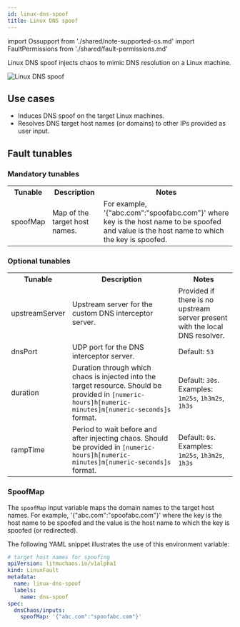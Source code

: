 ```yaml
---
id: linux-dns-spoof
title: Linux DNS spoof
---
```


import Ossupport from './shared/note-supported-os.md'
import FaultPermissions from './shared/fault-permissions.md'


Linux DNS spoof injects chaos to mimic DNS resolution on a Linux machine.

![Linux DNS spoof](./static/images/linux-dns-spoof.png)

## Use cases

- Induces DNS spoof on the target Linux machines.
- Resolves DNS target host names (or domains) to other IPs provided as user input.

<Ossupport />

<FaultPermissions />

## Fault tunables
<h3>Mandatory tunables</h3>
<table>
  <tr>
    <th> Tunable </th>
    <th> Description </th>
    <th> Notes </th>
  </tr>
  <tr>
    <td> spoofMap </td>
    <td> Map of the target host names. </td>
    <td> For example, '&#123;"abc.com":"spoofabc.com"&#125;' where key is the host name to be spoofed and value is the host name to which the key is spoofed. </td>
  </tr>
</table>
<h3>Optional tunables</h3>
<table>
  <tr>
    <th> Tunable </th>
    <th> Description </th>
    <th> Notes </th>
  </tr>
  <tr>
    <td> upstreamServer </td>
    <td> Upstream server for the custom DNS interceptor server. </td>
    <td> Provided if there is no upstream server present with the local DNS resolver. </td>
  </tr>
  <tr>
    <td> dnsPort </td>
    <td> UDP port for the DNS interceptor server. </td>
    <td> Default: <code>53</code> </td>
  </tr>
  <tr>
    <td> duration </td>
    <td> Duration through which chaos is injected into the target resource. Should be provided in <code>[numeric-hours]h[numeric-minutes]m[numeric-seconds]s</code> format. </td>
    <td> Default: <code>30s</code>. Examples: <code>1m25s</code>, <code>1h3m2s</code>, <code>1h3s</code> </td>
  </tr>
  <tr>
    <td> rampTime </td>
    <td> Period to wait before and after injecting chaos. Should be provided in <code>[numeric-hours]h[numeric-minutes]m[numeric-seconds]s</code> format. </td>
    <td> Default: <code>0s</code>. Examples: <code>1m25s</code>, <code>1h3m2s</code>, <code>1h3s</code> </td>
  </tr>
</table>

### SpoofMap

The `spoofMap` input variable maps the domain names to the target host names. For example, '{"abc.com":"spoofabc.com"}' where the key is the host name to be spoofed and the value is the host name to which the key is spoofed (or redirected).

The following YAML snippet illustrates the use of this environment variable:

[embedmd]:# (./static/manifests/linux-dns-spoof/spoofMap.yaml yaml)
```yaml
# target host names for spoofing
apiVersion: litmuchaos.io/v1alpha1
kind: LinuxFault
metadata:
  name: linux-dns-spoof
  labels:
    name: dns-spoof
spec:
  dnsChaos/inputs:
    spoofMap: '{"abc.com":"spoofabc.com"}'
```
